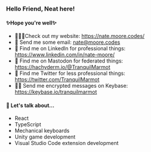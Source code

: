 ### Hello Friend, Neat here!

#### ✨Hope you're well✨

- 👨🏼‍💻Check out my website: https://nate.moore.codes/
- 📮 Send me some email: nate@moore.codes
- 💼 Find me on LinkedIn for professional things: https://www.linkedin.com/in/nate-moore/
- 🐘 Find me on Mastodon for federated things: https://hachyderm.io/@TranquilMarmot
- 🐣 Find me Twitter for less professional things: https://twitter.com/TranquilMarmot
- 🕵️‍♂️ Send me encrypted messages on Keybase: https://keybase.io/tranquilmarmot

#### 💬 Let's talk about...

- React
- TypeScript
- Mechanical keyboards
- Unity game development
- Visual Studio Code extension development
